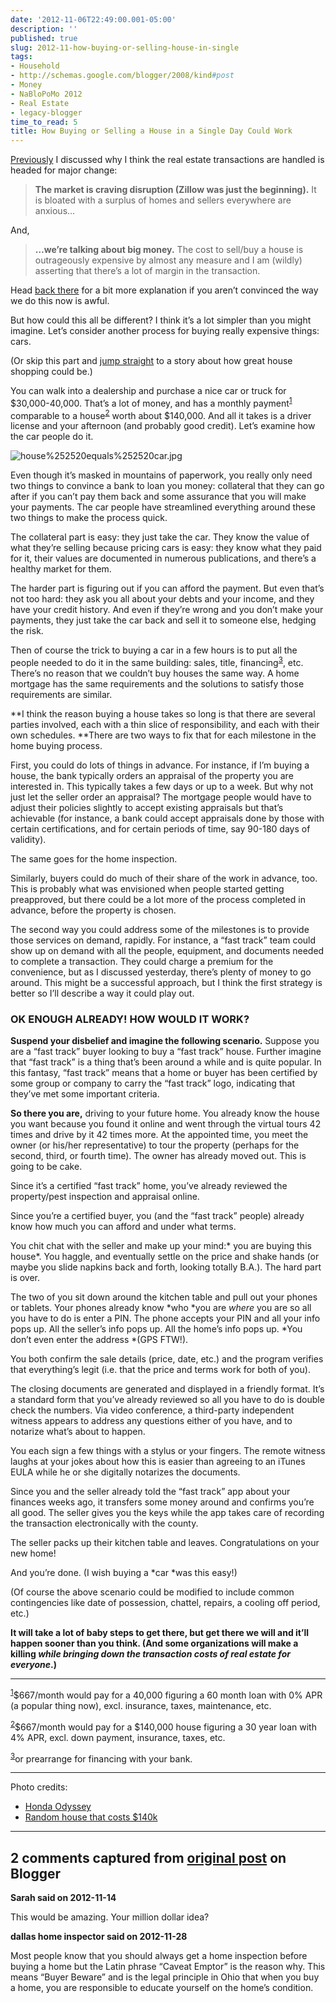 ```yaml
---
date: '2012-11-06T22:49:00.001-05:00'
description: ''
published: true
slug: 2012-11-how-buying-or-selling-house-in-single
tags:
- Household
- http://schemas.google.com/blogger/2008/kind#post
- Money
- NaBloPoMo 2012
- Real Estate
- legacy-blogger
time_to_read: 5
title: How Buying or Selling a House in a Single Day Could Work
---
```



[Previously](../2012/2012-11-death-by-thousand-paper-cuts-way-we-buy.html) I discussed why I think the real estate transactions are handled is headed for major change:
<blockquote> 

**The market is craving disruption (Zillow was just the beginning).** It is bloated with a surplus of homes and sellers everywhere are anxious…
</blockquote>

And,
<blockquote> 

**…we’re talking about big money.** The cost to sell/buy a house is outrageously expensive by almost any measure and I am (wildly) asserting that there’s a lot of margin in the transaction.
</blockquote>

Head [back there](../2012/2012-11-death-by-thousand-paper-cuts-way-we-buy.html) for a bit more explanation if you aren’t convinced the way we do this now is awful.

But how could this all be different? I think it’s a lot simpler than you might imagine. Let’s consider another process for buying really expensive things: cars.

(Or skip this part and [jump straight](#enough-already) to a story about how great house shopping could be.)

You can walk into a dealership and purchase a nice car or truck for $30,000-40,000. That’s a lot of money, and has a monthly payment<sup id="sup1-20121106">[1](#foot1-20121106)</sup> comparable to a house<sup id="sup2-20121106">[2](#foot2-20121106)</sup> worth about $140,000. And all it takes is a driver license and your afternoon (and probably good credit). Let’s examine how the car people do it.

![house%252520equals%252520car.jpg](house%252520equals%252520car.jpg)

Even though it’s masked in mountains of paperwork, you really only need two things to convince a bank to loan you money: collateral that they can go after if you can’t pay them back and some assurance that you will make your payments. The car people have streamlined everything around these two things to make the process quick.

The collateral part is easy: they just take the car. They know the value of what they’re selling because pricing cars is easy: they know what they paid for it, their values are documented in numerous publications, and there’s a healthy market for them. 

The harder part is figuring out if you can afford the payment. But even that’s not too hard: they ask you all about your debts and your income, and they have your credit history. And even if they’re wrong and you don’t make your payments, they just take the car back and sell it to someone else, hedging the risk.

Then of course the trick to buying a car in a few hours is to put all the people needed to do it in the same building: sales, title, financing<sup id="sup3-20121106">[3](#foot3-20121106)</sup>, etc. There’s no reason that we couldn’t buy houses the same way. A home mortgage has the same requirements and the solutions to satisfy those requirements are similar. 

**I think the reason buying a house takes so long is that there are several parties involved, each with a thin slice of responsibility, and each with their own schedules. **There are two ways to fix that for each milestone in the home buying process.

First, you could do lots of things in advance. For instance, if I’m buying a house, the bank typically orders an appraisal of the property you are interested in. This typically takes a few days or up to a week. But why not just let the seller order an appraisal? The mortgage people would have to adjust their policies slightly to accept existing appraisals but that’s achievable (for instance, a bank could accept appraisals done by those with certain certifications, and for certain periods of time, say 90-180 days of validity).

The same goes for the home inspection.

Similarly, buyers could do much of their share of the work in advance, too. This is probably what was envisioned when people started getting preapproved, but there could be a lot more of the process completed in advance, before the property is chosen.

The second way you could address some of the milestones is to provide those services on demand, rapidly. For instance, a “fast track” team could show up on demand with all the people, equipment, and documents needed to complete a transaction. They could charge a premium for the convenience, but as I discussed yesterday, there’s plenty of money to go around. This might be a successful approach, but I think the first strategy is better so I’ll describe a way it could play out.  <h3 id="enough-already">OK ENOUGH ALREADY! HOW WOULD IT WORK?</h3>

**Suspend your disbelief and imagine the following scenario.** Suppose you are a “fast track” buyer looking to buy a “fast track” house. Further imagine that “fast track” is a thing that’s been around a while and is quite popular. In this fantasy, “fast track” means that a home or buyer has been certified by some group or company to carry the “fast track” logo, indicating that they’ve met some important criteria.

**So there you are,** driving to your future home. You already know the house you want because you found it online and went through the virtual tours 42 times and drive by it 42 times more. At the appointed time, you meet the owner (or his/her representative) to tour the property (perhaps for the second, third, or fourth time). The owner has already moved out. This is going to be cake.

Since it’s a certified “fast track” home, you’ve already reviewed the property/pest inspection and appraisal online. 

Since you’re a certified buyer, you (and the “fast track” people) already know how much you can afford and under what terms.

You chit chat with the seller and make up your mind:* you are buying this house*. You haggle, and eventually settle on the price and shake hands (or maybe you slide napkins back and forth, looking totally B.A.). The hard part is over.

The two of you sit down around the kitchen table and pull out your phones or tablets. Your phones already know *who *you are *where* you are so all you have to do is enter a PIN. The phone accepts your PIN and all your info pops up. All the seller’s info pops up. All the home’s info pops up. *You don’t even enter the address *(GPS FTW!).

You both confirm the sale details (price, date, etc.) and the program verifies that everything’s legit (i.e. that the price and terms work for both of you). 

The closing documents are generated and displayed in a friendly format. It’s a standard form that you’ve already reviewed so all you have to do is double check the numbers. Via video conference, a third-party independent witness appears to address any questions either of you have, and to notarize what’s about to happen.

You each sign a few things with a stylus or your fingers. The remote witness laughs at your jokes about how this is easier than agreeing to an iTunes EULA while he or she digitally notarizes the documents.

Since you and the seller already told the “fast track” app about your finances weeks ago, it transfers some money around and confirms you’re all good. The seller gives you the keys while the app takes care of recording the transaction electronically with the county. 

The seller packs up their kitchen table and leaves. Congratulations on your new home!

And you’re done. (I wish buying a *car *was this easy!)

(Of course the above scenario could be modified to include common contingencies like date of possession, chattel, repairs, a cooling off period, etc.)

**It will take a lot of baby steps to get there, but get there we will and it’ll happen sooner than you think. (And some organizations will make a killing *while bringing down the transaction costs of real estate for everyone*.)**  <hr />

<sup id="foot1-20121106">[1](#sup1-20121106)</sup>$667/month would pay for a 40,000 figuring a 60 month loan with 0% APR (a popular thing now), excl. insurance, taxes, maintenance, etc.     

<sup id="foot2-20121106">[2](#sup2-20121106)</sup>$667/month would pay for a $140,000 house figuring a 30 year loan with 4% APR, excl. down payment, insurance, taxes, etc.     

<sup id="foot3-20121106">[3](#sup3-20121106)</sup>or prearrange for financing with your bank.     <hr />Photo credits:    <ul>   <li>[Honda Odyssey](http://automobiles.honda.com/tools/build-price/trims.aspx?ModelID=&amp;ModelName=Odyssey&amp;ModelYear=2013) </li>    <li>[Random house that costs $140k](http://www.zillow.com/homedetails/519-Fairchild-Ave-Kent-OH-44240/35156720_zpid/#1) </li> </ul>

---

## 2 comments captured from [original post](https://blog.wassupy.com/2012/11/how-buying-or-selling-house-in-single.html) on Blogger

**Sarah said on 2012-11-14**

This would be amazing.  Your million dollar idea?

**dallas home inspector said on 2012-11-28**

Most people know that you should always get a home inspection before buying a home but the Latin phrase “Caveat Emptor” is the reason why. This means “Buyer Beware” and is the legal principle in Ohio that when you buy a home, you are responsible to educate yourself on the home’s condition.

